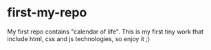 # first-my-repo
My first repo contains "calendar of life". This is my first tiny work that include html, css and js technologies, so enjoy it ;)

